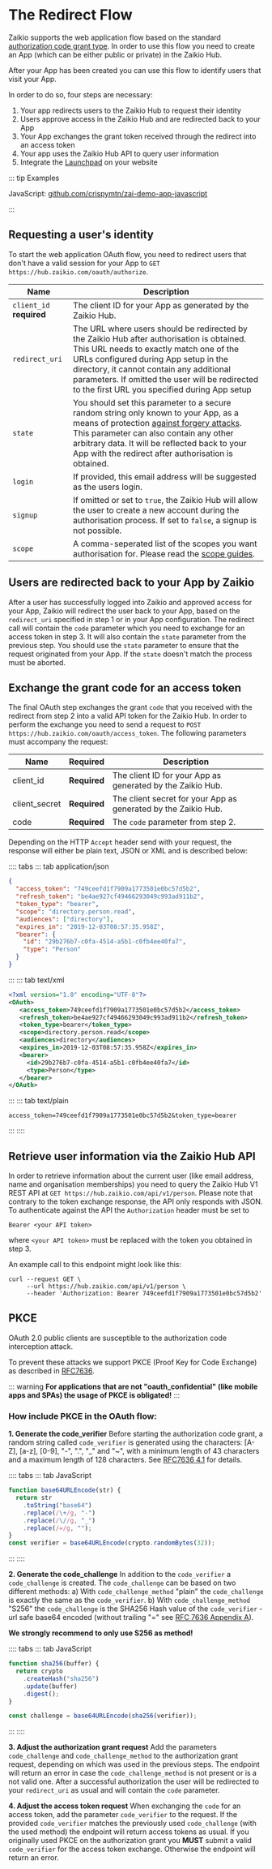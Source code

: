 # The Redirect Flow

Zaikio supports the web application flow based on the standard [authorization code grant type](https://tools.ietf.org/html/rfc6749#section-4.1). In order to use this flow you need to create an App (which can be either public or private) in the Zaikio Hub.

After your App has been created you can use this flow to identify users that visit your App.

In order to do so, four steps are necessary:

1. Your app redirects users to the Zaikio Hub to request their identity
2. Users approve access in the Zaikio Hub and are redirected back to your App
3. Your App exchanges the grant token received through the redirect into an access token
4. Your app uses the Zaikio Hub API to query user information
5. Integrate the [Launchpad](/guide/launchpad/) on your website

::: tip Examples

JavaScript: [github.com/crispymtn/zai-demo-app-javascript](https://github.com/crispymtn/zai-demo-app-javascript)

:::

## Requesting a user's identity

To start the web application OAuth flow, you need to redirect users that don't have a valid session for your App to `GET https://hub.zaikio.com/oauth/authorize`.

| Name                     | Description                                                                                                                                                                                                                                                                                                                                                                                      |
| ------------------------ | ------------------------------------------------------------------------------------------------------------------------------------------------------------------------------------------------------------------------------------------------------------------------------------------------------------------------------------------------------------------------------------------------ |
| `client_id` **required** | The client ID for your App as generated by the Zaikio Hub.                                                                                                                                                                                                                                                                                                                                        |
| `redirect_uri`           | The URL where users should be redirected by the Zaikio Hub after authorisation is obtained. This URL needs to exactly match one of the URLs configured during App setup in the directory, it cannot contain any additional parameters. If omitted the user will be redirected to the first URL you specified during App setup                                                                     |
| `state`                  | You should set this parameter to a secure random string only known to your App, as a means of protection [against forgery attacks](https://security.stackexchange.com/questions/20187/oauth2-cross-site-request-forgery-and-state-parameter). This parameter can also contain any other arbitrary data. It will be reflected back to your App with the redirect after authorisation is obtained. |
| `login`                  | If provided, this email address will be suggested as the users login.                                                                                                                                                                                                                                                                                                                            |
| `signup`                 | If omitted or set to `true`, the Zaikio Hub will allow the user to create a new account during the authorisation process. If set to `false`, a signup is not possible.                                                                                                                                                                                                                            |
| `scope`                  | A comma-seperated list of the scopes you want authorisation for. Please read the [scope guides](/guide/oauth/scopes.html).                                                                                                                                                                                                                                                                       |

## Users are redirected back to your App by Zaikio

After a user has successfully logged into Zaikio and approved access for your App, Zaikio will redirect the user back to your App, based on the `redirect_uri` specified in step 1 or in your App configuration. The redirect call will contain the `code` parameter which you need to exchange for an access token in step 3. It will also contain the `state` parameter from the previous step. You should use the `state` parameter to ensure that the request originated from your App. If the `state` doesn't match the process must be aborted.

## Exchange the grant code for an access token

The final OAuth step exchanges the grant `code` that you received with the redirect from step 2 into a valid API token for the Zaikio Hub. In order to perform the exchange you need to send a request to `POST https://hub.zaikio.com/oauth/access_token`. The following parameters must accompany the request:

| Name          | Required     | Description                                                   |
| ------------- | ------------ | ------------------------------------------------------------- |
| client_id     | **Required** | The client ID for your App as generated by the Zaikio Hub.     |
| client_secret | **Required** | The client secret for your App as generated by the Zaikio Hub. |
| code          | **Required** | The `code` parameter from step 2.                             |

Depending on the HTTP `Accept` header send with your request, the response will either be plain text, JSON or XML and is described below:

:::: tabs
::: tab application/json

```json
{
  "access_token": "749ceefd1f7909a1773501e0bc57d5b2",
  "refresh_token": "be4ae927cf49466293049c993ad911b2",
  "token_type": "bearer",
  "scope": "directory.person.read",
  "audiences": ["directory"],
  "expires_in": "2019-12-03T08:57:35.958Z",
  "bearer": {
    "id": "29b276b7-c0fa-4514-a5b1-c0fb4ee40fa7",
    "type": "Person"
  }
}
```

:::
::: tab text/xml

```xml
<?xml version="1.0" encoding="UTF-8"?>
<OAuth>
   <access_token>749ceefd1f7909a1773501e0bc57d5b2</access_token>
   <refresh_token>be4ae927cf49466293049c993ad911b2</refresh_token>
   <token_type>bearer</token_type>
   <scope>directory.person.read</scope>
   <audiences>directory</audiences>
   <expires_in>2019-12-03T08:57:35.958Z</expires_in>
   <bearer>
     <id>29b276b7-c0fa-4514-a5b1-c0fb4ee40fa7</id>
     <type>Person</type>
   </bearer>
</OAuth>
```

:::
::: tab text/plain

```
access_token=749ceefd1f7909a1773501e0bc57d5b2&token_type=bearer
```

:::
::::

## Retrieve user information via the Zaikio Hub API

In order to retrieve information about the current user (like email address, name and organisation memberships) you need to query the Zaikio Hub V1 REST API at `GET https://hub.zaikio.com/api/v1/person`. Please note that contrary to the token exchange response, the API only responds with JSON. To authenticate against the API the `Authorization` header must be set to

```
Bearer <your API token>
```

where `<your API token>` must be replaced with the token you obtained in step 3.

An example call to this endpoint might look like this:

```
curl --request GET \
     --url https://hub.zaikio.com/api/v1/person \
     --header 'Authorization: Bearer 749ceefd1f7909a1773501e0bc57d5b2'
```

## PKCE <Badge text="required for non-oauth-confidential" type="warn" vertical="middle"/>

OAuth 2.0 public clients are susceptible to the authorization code interception attack.

To prevent these attacks we support PKCE (Proof Key for Code Exchange) as described in [RFC7636](https://tools.ietf.org/html/rfc7636).

::: warning
**For applications that are not "oauth_confidential" (like mobile apps and SPAs) the usage of PKCE is obligated!**
:::

### How include PKCE in the OAuth flow:

**1. Generate the code_verifier**
Before starting the authorization code grant, a random string called `code_verifier` is generated using the characters: [A-Z], [a-z], [0-9], "-", ".", "\_" and "~", with a minimum length of 43 characters and a maximum length of 128 characters.
See [RFC7636 4.1](https://tools.ietf.org/html/rfc7636#section-4.1) for details.

:::: tabs
::: tab JavaScript

```js
function base64URLEncode(str) {
  return str
    .toString("base64")
    .replace(/\+/g, "-")
    .replace(/\//g, "_")
    .replace(/=/g, "");
}
const verifier = base64URLEncode(crypto.randomBytes(32));
```

:::
::::

**2. Generate the code_challenge**
In addition to the `code_verifier` a `code_challenge` is created. The `code_challenge` can be based on two different methods:
a) With `code_challenge_method` "plain" the `code_challenge` is exactly the same as the `code_verifier`.
b) With `code_challenge_method` "S256" the `code_challenge` is the SHA256 Hash value of the `code_verifier` - url safe base64 encoded (without trailing "=" see [RFC 7636 Appendix A](https://tools.ietf.org/html/rfc7636#appendix-A)).

**We strongly recommend to only use S256 as method!**

:::: tabs
::: tab JavaScript

```js
function sha256(buffer) {
  return crypto
    .createHash("sha256")
    .update(buffer)
    .digest();
}

const challenge = base64URLEncode(sha256(verifier));
```

:::
::::

**3. Adjust the authorization grant request**
Add the parameters `code_challenge` and `code_challenge_method` to the authorization grant request, depending on which was used in the previous steps. The endpoint will return an error in case the `code_challenge_method` is not present or is a not valid one.
After a successful authorization the user will be redirected to your `redirect_uri` as usual and will contain the `code` parameter.

**4. Adjust the access token request**
When exchanging the `code` for an access token, add the parameter `code_verifier` to the request. If the provided `code_verifier` matches the previously used `code_challenge` (with the used method) the endpoint will return access tokens as usual.
If you originally used PKCE on the authorization grant you **MUST** submit a valid `code_verifier` for the access token exchange. Otherwise the endpoint will return an error.
